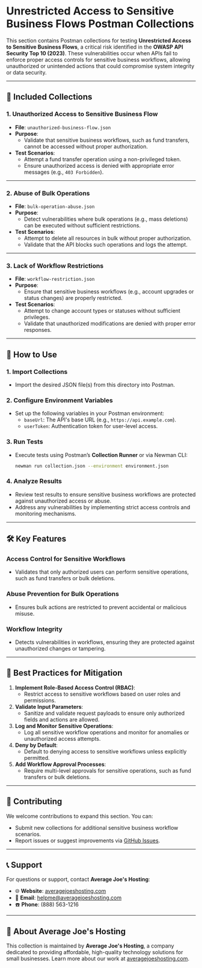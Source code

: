# Unrestricted Access to Sensitive Business Flows Postman Collections

This section contains Postman collections for testing **Unrestricted Access to Sensitive Business Flows**, a critical risk identified in the **OWASP API Security Top 10 (2023)**. These vulnerabilities occur when APIs fail to enforce proper access controls for sensitive business workflows, allowing unauthorized or unintended actions that could compromise system integrity or data security.

---

## 📂 **Included Collections**

### **1. Unauthorized Access to Sensitive Business Flow**
- **File**: `unauthorized-business-flow.json`
- **Purpose**:
  - Validate that sensitive business workflows, such as fund transfers, cannot be accessed without proper authorization.
- **Test Scenarios**:
  - Attempt a fund transfer operation using a non-privileged token.
  - Ensure unauthorized access is denied with appropriate error messages (e.g., `403 Forbidden`).

---

### **2. Abuse of Bulk Operations**
- **File**: `bulk-operation-abuse.json`
- **Purpose**:
  - Detect vulnerabilities where bulk operations (e.g., mass deletions) can be executed without sufficient restrictions.
- **Test Scenarios**:
  - Attempt to delete all resources in bulk without proper authorization.
  - Validate that the API blocks such operations and logs the attempt.

---

### **3. Lack of Workflow Restrictions**
- **File**: `workflow-restriction.json`
- **Purpose**:
  - Ensure that sensitive business workflows (e.g., account upgrades or status changes) are properly restricted.
- **Test Scenarios**:
  - Attempt to change account types or statuses without sufficient privileges.
  - Validate that unauthorized modifications are denied with proper error responses.

---

## 🚀 **How to Use**

### **1. Import Collections**
- Import the desired JSON file(s) from this directory into Postman.

### **2. Configure Environment Variables**
- Set up the following variables in your Postman environment:
  - `baseUrl`: The API's base URL (e.g., `https://api.example.com`).
  - `userToken`: Authentication token for user-level access.

### **3. Run Tests**
- Execute tests using Postman’s **Collection Runner** or via Newman CLI:
  ```bash
  newman run collection.json --environment environment.json
  ```

### **4. Analyze Results**
- Review test results to ensure sensitive business workflows are protected against unauthorized access or abuse.
- Address any vulnerabilities by implementing strict access controls and monitoring mechanisms.

---

## 🛠️ **Key Features**

### **Access Control for Sensitive Workflows**
- Validates that only authorized users can perform sensitive operations, such as fund transfers or bulk deletions.

### **Abuse Prevention for Bulk Operations**
- Ensures bulk actions are restricted to prevent accidental or malicious misuse.

### **Workflow Integrity**
- Detects vulnerabilities in workflows, ensuring they are protected against unauthorized changes or tampering.

---

## 📄 **Best Practices for Mitigation**

1. **Implement Role-Based Access Control (RBAC)**:
   - Restrict access to sensitive workflows based on user roles and permissions.
2. **Validate Input Parameters**:
   - Sanitize and validate request payloads to ensure only authorized fields and actions are allowed.
3. **Log and Monitor Sensitive Operations**:
   - Log all sensitive workflow operations and monitor for anomalies or unauthorized access attempts.
4. **Deny by Default**:
   - Default to denying access to sensitive workflows unless explicitly permitted.
5. **Add Workflow Approval Processes**:
   - Require multi-level approvals for sensitive operations, such as fund transfers or bulk deletions.

---

## 🤝 **Contributing**

We welcome contributions to expand this section. You can:
- Submit new collections for additional sensitive business workflow scenarios.
- Report issues or suggest improvements via [GitHub Issues](https://github.com/AverageJoesHosting/CyberSecurity-OWASPTop10-Postman-Collections/issues).

---

## 📞 **Support**

For questions or support, contact **Average Joe's Hosting**:
- 🌐 **Website**: [averagejoeshosting.com](https://averagejoeshosting.com/)
- 📧 **Email**: [helpme@averagejoeshosting.com](mailto:helpme@averagejoeshosting.com)
- ☎️ **Phone**: (888) 563-1216

---

## 👋 **About Average Joe's Hosting**

This collection is maintained by **Average Joe's Hosting**, a company dedicated to providing affordable, high-quality technology solutions for small businesses. Learn more about our work at [averagejoeshosting.com](https://averagejoeshosting.com/).

